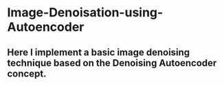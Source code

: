 # Image-Denoisation-using-Autoencoder

## Here I implement a basic image denoising technique based on the Denoising Autoencoder concept.
